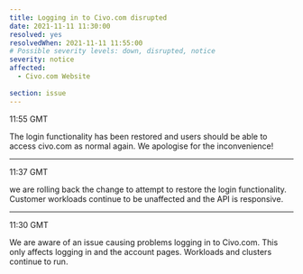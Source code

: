 ```yaml
---
title: Logging in to Civo.com disrupted
date: 2021-11-11 11:30:00
resolved: yes
resolvedWhen: 2021-11-11 11:55:00
# Possible severity levels: down, disrupted, notice
severity: notice
affected:
  - Civo.com Website
  
section: issue
---
```


11:55 GMT

The login functionality has been restored and users should be able to access civo.com as normal again. We apologise for the inconvenience!

---

11:37 GMT

we are rolling back the change to attempt to restore the login functionality. Customer workloads continue to be unaffected and the API is responsive.

---

11:30 GMT

We are aware of an issue causing problems logging in to Civo.com. This only affects logging in and the account pages. Workloads and clusters continue to run.
